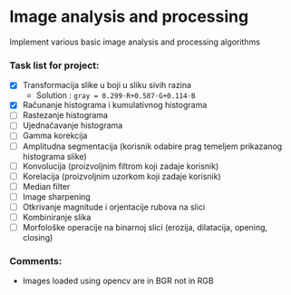# Image analysis and processing

Implement various basic image analysis and processing algorithms

### Task list for project:

- [x] Transformacija slike u boji u sliku sivih razina
  - Solution : `gray = 0.299⋅R+0.587⋅G+0.114⋅B`
- [x] Računanje histograma i kumulativnog histograma
- [ ] Rastezanje histograma
- [ ] Ujednačavanje histograma
- [ ] Gamma korekcija
- [ ] Amplitudna segmentacija (korisnik odabire prag temeljem prikazanog histograma slike)
- [ ] Konvolucija (proizvoljnim filtrom koji zadaje korisnik)
- [ ] Korelacija (proizvoljnim uzorkom koji zadaje korisnik)
- [ ] Median filter
- [ ] Image sharpening
- [ ] Otkrivanje magnitude i orjentacije rubova na slici
- [ ] Kombiniranje slika
- [ ] Morfološke operacije na binarnoj slici (erozija, dilatacija, opening, closing)

### Comments:
- Images loaded using opencv are in BGR not in RGB